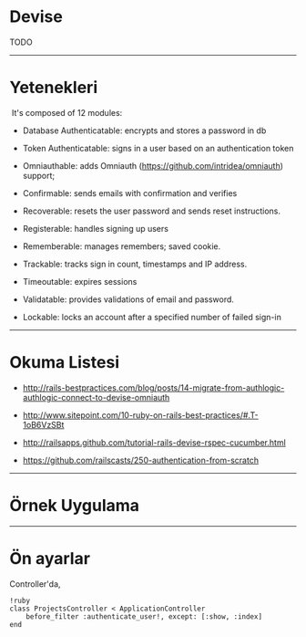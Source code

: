 # Devise

TODO

---

# Yetenekleri

 It's composed of 12 modules:

- Database Authenticatable: encrypts and stores a password in db

- Token Authenticatable: signs in a user based on an authentication token

- Omniauthable: adds Omniauth (https://github.com/intridea/omniauth) support;

- Confirmable: sends emails with confirmation and verifies

- Recoverable: resets the user password and sends reset instructions.

- Registerable: handles signing up users

- Rememberable: manages remembers; saved cookie.

- Trackable: tracks sign in count, timestamps and IP address.

- Timeoutable: expires sessions

- Validatable: provides validations of email and password.

- Lockable: locks an account after a specified number of failed sign-in

---

# Okuma Listesi

- <http://rails-bestpractices.com/blog/posts/14-migrate-from-authlogic-authlogic-connect-to-devise-omniauth>
- <http://www.sitepoint.com/10-ruby-on-rails-best-practices/#.T-1oB6VzSBt>
- <http://railsapps.github.com/tutorial-rails-devise-rspec-cucumber.html>

- <https://github.com/railscasts/250-authentication-from-scratch>

---

# Örnek Uygulama


---

# Ön ayarlar

Controller'da,

    !ruby
    class ProjectsController < ApplicationController
        before_filter :authenticate_user!, except: [:show, :index]
    end
